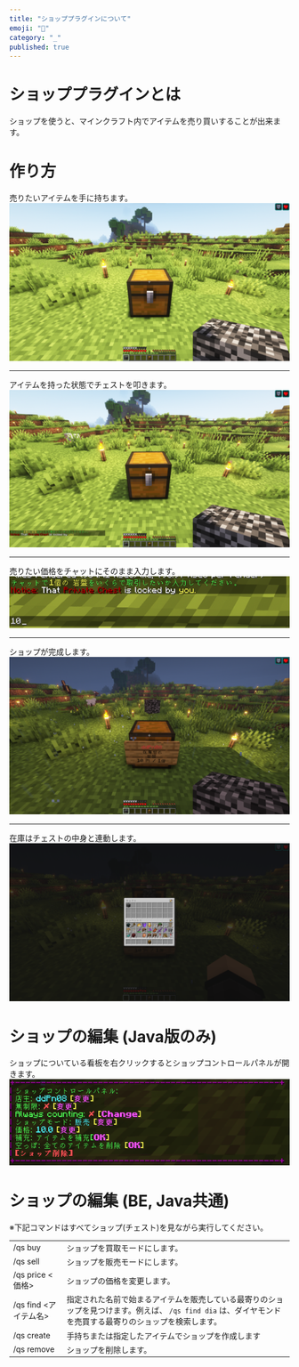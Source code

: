 ```yaml
---
title: "ショッププラグインについて"
emoji: "🏪"
category: "_"
published: true
---
```


# ショッププラグインとは
ショップを使うと、マインクラフト内でアイテムを売り買いすることが出来ます。

# 作り方

売りたいアイテムを手に持ちます。
![](/image/_/about/shop/create1.png)

---

アイテムを持った状態でチェストを叩きます。
![](/image/_/about/shop/create2.png)

---

売りたい価格をチャットにそのまま入力します。
![](/image/_/about/shop/create3.png)

---

ショップが完成します。
![](/image/_/about/shop/create4.png)

---

在庫はチェストの中身と連動します。
![](/image/_/about/shop/create5.png)

# ショップの編集 (Java版のみ)
ショップについている看板を右クリックするとショップコントロールパネルが開きます。
![](/image/_/about/shop/edit1.png)

# ショップの編集 (BE, Java共通)
※下記コマンドはすべてショップ(チェスト)を見ながら実行してください。

|||
|-|-|
|/qs buy|ショップを買取モードにします。|
|/qs sell|ショップを販売モードにします。|
|/qs price <価格>|ショップの価格を変更します。|
|/qs find <アイテム名>|指定された名前で始まるアイテムを販売している最寄りのショップを見つけます。例えば、 `/qs find dia` は、ダイヤモンドを売買する最寄りのショップを検索します。|
|/qs create|手持ちまたは指定したアイテムでショップを作成します|
|/qs remove|ショップを削除します。|
